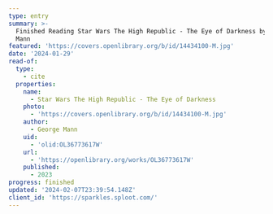 ```yaml
---
type: entry
summary: >-
  Finished Reading Star Wars The High Republic - The Eye of Darkness by George
  Mann
featured: 'https://covers.openlibrary.org/b/id/14434100-M.jpg'
date: '2024-01-29'
read-of:
  type:
    - cite
  properties:
    name:
      - Star Wars The High Republic - The Eye of Darkness
    photo:
      - 'https://covers.openlibrary.org/b/id/14434100-M.jpg'
    author:
      - George Mann
    uid:
      - 'olid:OL36773617W'
    url:
      - 'https://openlibrary.org/works/OL36773617W'
    published:
      - 2023
progress: finished
updated: '2024-02-07T23:39:54.148Z'
client_id: 'https://sparkles.sploot.com/'
---
```


